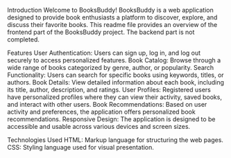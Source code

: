 Introduction
Welcome to BooksBuddy! BooksBuddy is a web application designed to provide book enthusiasts a platform to discover, explore, and discuss their favorite books. 
This readme file provides an overview of the frontend part of the BooksBuddy project. The backend part is not completed.

Features
User Authentication: Users can sign up, log in, and log out securely to access personalized features.
Book Catalog: Browse through a wide range of books categorized by genre, author, or popularity.
Search Functionality: Users can search for specific books using keywords, titles, or authors.
Book Details: View detailed information about each book, including its title, author, description, and ratings.
User Profiles: Registered users have personalized profiles where they can view their activity, saved books, and interact with other users.
Book Recommendations: Based on user activity and preferences, the application offers personalized book recommendations.
Responsive Design: The application is designed to be accessible and usable across various devices and screen sizes.

Technologies Used
HTML: Markup language for structuring the web pages.
CSS: Styling language used for visual presentation.
